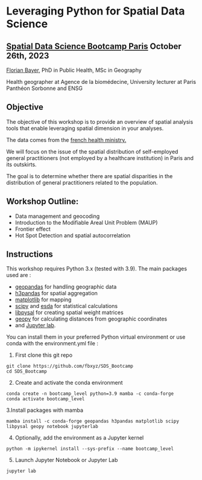 # Leveraging Python for Spatial Data Science

## [Spatial Data Science Bootcamp Paris](https://spatial-data-science-conference.com/bootcamps/2023/) October 26th, 2023

[Florian Bayer](https://www.linkedin.com/in/florian-bayer-a4117b30/), PhD in Public Health, MSc in Geography

Health geographer at Agence de la biomédecine, University lecturer at Paris Panthéon Sorbonne and ENSG

## Objective
The objective of this workshop is to provide an overview of spatial analysis tools that enable leveraging spatial dimension in your analyses.

The data comes from the [french health ministry.](https://annuaire.sante.fr/web/site-pro/extractions-publiques)

We will focus on the issue of the spatial distribution of self-employed general practitioners (not employed by a healthcare institution) in Paris and its outskirts. 

The goal is to determine whether there are spatial disparities in the distribution of general practitioners related to the population.

## Workshop Outline:

- Data management and geocoding
- Introduction to the Modifiable Areal Unit Problem (MAUP)
- Frontier effect
- Hot Spot Detection and spatial autocorrelation

## Instructions

This workshop requires Python 3.x (tested with 3.9). The main packages used are :
- [geopandas](https://github.com/geopandas/geopandas) for handling geographic data
- [h3pandas](https://github.com/DahnJ/H3-Pandas) for spatial aggregation
- [matplotlib](https://github.com/matplotlib/matplotlib) for mapping
- [scipy](https://github.com/scipy/scipy) and [esda](https://github.com/pysal/esda) for statistical calculations 
- [libpysal](https://github.com/pysal/libpysal) for creating spatial weight matrices
- [geopy](https://github.com/geopy/geopy) for calculating distances from geographic coordinates
- and [Jupyter lab](https://github.com/jupyterlab/jupyterlab).

You can install them in your preferred Python virtual environment or use conda with the environment.yml file :

1. First clone this git repo
```
git clone https://github.com/fbxyz/SDS_Bootcamp
cd SDS_Bootcamp
```
2. Create and activate the conda environment
```
conda create -n bootcamp_level python=3.9 mamba -c conda-forge
conda activate bootcamp_level
```
3.Install packages with mamba
```
mamba install -c conda-forge geopandas h3pandas matplotlib scipy libpysal geopy notebook jupyterlab
```

4. Optionally, add the environment as a Jupyter kernel
```
python -m ipykernel install --sys-prefix --name bootcamp_level
```
5. Launch Jupyter Notebook or Jupyter Lab
```
jupyter lab
```
